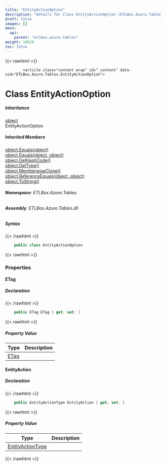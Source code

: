 ```yaml
---
title: "EntityActionOption"
description: "Details for Class EntityActionOption (ETLBox.Azure.Tables)"
draft: false
images: []
menu:
  api:
    parent: "etlbox.azure.tables"
weight: 10028
toc: false
---
```


{{< rawhtml >}}

            <article class="content wrap" id="_content" data-uid="ETLBox.Azure.Tables.EntityActionOption">
  <h1 id="ETLBox_Azure_Tables_EntityActionOption" data-uid="ETLBox.Azure.Tables.EntityActionOption" class="text-break">Class EntityActionOption
</h1>
  <div class="markdown level0 summary"></div>
  <div class="markdown level0 conceptual"></div>
  <div class="inheritance">
    <h5>Inheritance</h5>
    <div class="level0"><a class="xref" href="https://learn.microsoft.com/dotnet/api/system.object">object</a></div>
    <div class="level1"><span class="xref">EntityActionOption</span></div>
  </div>
  <div class="inheritedMembers">
    <h5>Inherited Members</h5>
    <div>
      <a class="xref" href="https://learn.microsoft.com/dotnet/api/system.object.equals#system-object-equals(system-object)">object.Equals(object)</a>
    </div>
    <div>
      <a class="xref" href="https://learn.microsoft.com/dotnet/api/system.object.equals#system-object-equals(system-object-system-object)">object.Equals(object, object)</a>
    </div>
    <div>
      <a class="xref" href="https://learn.microsoft.com/dotnet/api/system.object.gethashcode">object.GetHashCode()</a>
    </div>
    <div>
      <a class="xref" href="https://learn.microsoft.com/dotnet/api/system.object.gettype">object.GetType()</a>
    </div>
    <div>
      <a class="xref" href="https://learn.microsoft.com/dotnet/api/system.object.memberwiseclone">object.MemberwiseClone()</a>
    </div>
    <div>
      <a class="xref" href="https://learn.microsoft.com/dotnet/api/system.object.referenceequals">object.ReferenceEquals(object, object)</a>
    </div>
    <div>
      <a class="xref" href="https://learn.microsoft.com/dotnet/api/system.object.tostring">object.ToString()</a>
    </div>
  </div>
<h6><strong>Namespace</strong>: ETLBox.Azure.Tables</h6>
  <h6><strong>Assembly</strong>: ETLBox.Azure.Tables.dll</h6>
  <h5 id="ETLBox_Azure_Tables_EntityActionOption_syntax">Syntax</h5>
{{< /rawhtml >}}

```C#
    public class EntityActionOption
```

{{< rawhtml >}}
  <h3 id="properties">Properties
</h3>
  <a id="ETLBox_Azure_Tables_EntityActionOption_ETag_" data-uid="ETLBox.Azure.Tables.EntityActionOption.ETag*"></a>
  <h4 id="ETLBox_Azure_Tables_EntityActionOption_ETag" data-uid="ETLBox.Azure.Tables.EntityActionOption.ETag">ETag</h4>
  <div class="markdown level1 summary"></div>
  <div class="markdown level1 conceptual"></div>
  <h5 class="declaration">Declaration</h5>
{{< /rawhtml >}}

```C#
    public ETag ETag { get; set; }
```

{{< rawhtml >}}
  <h5 class="propertyValue">Property Value</h5>
  <table class="table table-bordered table-condensed">
    <thead>
      <tr>
        <th>Type</th>
        <th>Description</th>
      </tr>
    </thead>
    <tbody>
      <tr>
        <td><a class="xref" href="https://learn.microsoft.com/dotnet/api/azure.etag">ETag</a></td>
        <td></td>
      </tr>
    </tbody>
  </table>
  <a id="ETLBox_Azure_Tables_EntityActionOption_EntityAction_" data-uid="ETLBox.Azure.Tables.EntityActionOption.EntityAction*"></a>
  <h4 id="ETLBox_Azure_Tables_EntityActionOption_EntityAction" data-uid="ETLBox.Azure.Tables.EntityActionOption.EntityAction">EntityAction</h4>
  <div class="markdown level1 summary"></div>
  <div class="markdown level1 conceptual"></div>
  <h5 class="declaration">Declaration</h5>
{{< /rawhtml >}}

```C#
    public EntityActionType EntityAction { get; set; }
```

{{< rawhtml >}}
  <h5 class="propertyValue">Property Value</h5>
  <table class="table table-bordered table-condensed">
    <thead>
      <tr>
        <th>Type</th>
        <th>Description</th>
      </tr>
    </thead>
    <tbody>
      <tr>
        <td><a class="xref" href="/api/etlbox.azure.tables/entityactiontype">EntityActionType</a></td>
        <td></td>
      </tr>
    </tbody>
  </table>

{{< /rawhtml >}}
